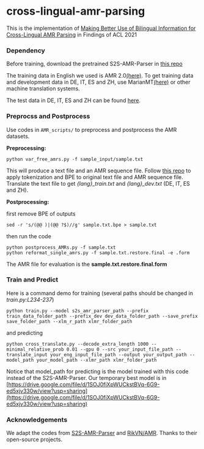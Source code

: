 # cross-lingual-amr-parsing

This is the implementation of [Making Better Use of Bilingual Information for Cross-Lingual AMR Parsing](https://arxiv.org/abs/2106.04814) in Findings of ACL 2021

### Dependency

Before training, download the pretrained S2S-AMR-Parser in [this repo](https://github.com/xdqkid/S2S-AMR-Parser)

The training data in English we used is AMR 2.0[(here)](https://catalog.ldc.upenn.edu/LDC2017T10). To get training data and development data in DE, IT, ES and ZH, use MarianMT[(here)](https://huggingface.co/transformers/model_doc/marian.html) or other machine translation systems. 

The test data in DE, IT, ES and ZH can be found [here](https://catalog.ldc.upenn.edu/LDC2020T07). 

### Preprocss and Postprocess

Use codes in `AMR_scripts/` to preprocess and postprocess the AMR datasets. 

**Preprocessing:**

```
python var_free_amrs.py -f sample_input/sample.txt
```

This will produce a text file and an AMR sequence file. Follow [this repo](https://github.com/xdqkid/S2S-AMR-Parser) to apply tokenization and BPE to original text file and AMR sequence file. Translate the text file to get *{lang}_train.txt* and *{lang}_dev.txt* (DE, IT, ES and ZH).

**Postprocessing:**

first remove BPE of outputs
```
sed -r 's/(@@ )|(@@ ?$)//g' sample.txt.bpe > sample.txt
```
then run the code
```
python postprocess_AMRs.py -f sample.txt
python reformat_single_amrs.py -f sample.txt.restore.final -e .form
```

The AMR file for evaluation is the **sample.txt.restore.final.form**

### Train and Predict

Here is a command demo for training (several paths should be changed in *train.py:L234-237*)

```
python train.py --model s2s_amr_parser_path --prefix train_data_folder_path --prefix_dev dev_data_folder_path --save_prefix save_folder_path --xlm_r_path xlmr_folder_path
```

and predicting

```
python cross_translate.py --decode_extra_length 1000 --minimal_relative_prob 0.01 --gpu 0 --src your_input_file_path --translate_input your_eng_input_file_path --output your_output_path --model_path your_model_path --xlmr_path xlmr_folder_path
```

Notice that model_path for predicting is the model trained with this code instead of the S2S-AMR-Parser. Our temporary best model is in [https://drive.google.com/file/d/1SOJ0fiXpWUCkstBVq-6G9-ed5xjv330w/view?usp=sharing](https://drive.google.com/file/d/1SOJ0fiXpWUCkstBVq-6G9-ed5xjv330w/view?usp=sharing)

### Acknowledgements

We adapt the codes from [S2S-AMR-Parser](https://github.com/xdqkid/S2S-AMR-Parser) and [RikVN/AMR](https://github.com/RikVN/AMR). Thanks to their open-source projects. 
